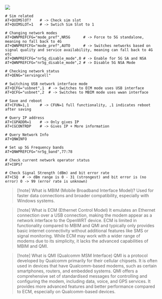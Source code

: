 ![](https://i.imgur.com/cZ0uokP.png)

```shell 
# Sim related
AT+QUIMSlOT?  	# -> Check sim slot
AT+QUIMSLOT=1	# -> Swtich Sim Slot to 1

# Changing network modes
AT+QWNPREFCFG="mode_pref",NR5G		# -> Force to 5G standalone, meaning no fall back to 4G
AT+QWNPREFCFG="mode_pref",AUTO		# -> Switches networks based on signal quality and service availability, meaning can fall back to 4G etc
AT+QWNPREFCFG="nr5g_disable_mode",0	# -> Enable for 5G SA and NSA
AT+QWNPREFCFG="nr5g_disable_mode",2	# -> Disable 5G NSA Mode

# Checking network status
AT+QENG="servingcell"

# Switching USB network interface mode 
AT+QCFG="usbnet",1	# -> Switches to ECM mode uses USB interface
AT+QCFG="usbnet",2 	# -> Switches to MBIM mode uses wwan interface

# Save and reboot
AT+CFUN=1,1		# -> CFUN=1 full functionality, ,1 indicates reboot after saving

# Query IP address 
AT+CGPADDR=1	# -> Only gives IP
AT+CGCONTRDP	# -> Gives IP + More information

# Query Network Info
AT+QNWINFO 

# Set up 5G Frequency bands
AT+QNWPREFCFG="nr5g_band",77:78

# Check current network operator status
AT+COPS?

# Check Signal Strength (dBm) and bit error rate
AT+CSQ	# -> dBm range is 0 - 31 (strongest) and bit error is (no error) 0 -> 99 (error rate is unknown)
```

>[!note] What is MBIM (Mobile Broadband Interface Model)?
>Used for faster data connections and broader compatibility, especially with Windows systems.

>[!note] What is ECM (Ethernet Control Model)
>It emulates an Ethernet connection over a USB connection, making the modem appear as a network interface to the OpenWRT device. ECM is limited in functionality compared to MBIM and QMI and typically only provides basic internet connectivity without additional features like SMS or signal monitoring. While ECM may work with a wider range of modems due to its simplicity, it lacks the advanced capabilities of MBIM and QMI.

>[!note] What is QMI (Qualcomm MSM Interface)
>QMI is a protocol developed by Qualcomm primarily for their cellular chipsets. It is often used in devices that have Qualcomm-based modems, such as certain smartphones, routers, and embedded systems. QMI offers a comprehensive set of standardised messages for controlling and configuring the modem, including data, voice, and GPS services. It provides more advanced features and better performance compared to ECM, especially on Qualcomm-based devices.

